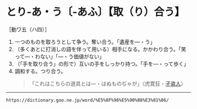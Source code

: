 # とり‐あ・う〔‐あふ〕【取（り）合う】

［動ワ五（ハ四）］

1. 一つのものを取ろうとして争う。奪い合う。「遺産を―・う」
2. （多くあとに打消しの語を伴って用いる）相手になる。かかわり合う。「笑って―・わない」「―・う価値がない」
3. （「手を取り合う」の形で）互いの手をしっかり持つ。「手を―・って歩く」
4. 調和する。つり合う。
    >「これはこちらの道具とは―・はぬものぢゃが」〈虎寛狂・[子盗人](https://dictionary.goo.ne.jp/word/%E5%AD%90%E7%9B%97%E4%BA%BA/#jn-80947)〉

---
`https://dictionary.goo.ne.jp/word/%E5%8F%96%E5%90%88%E3%81%86/`